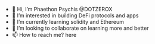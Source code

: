 - 👋 Hi, I’m Phaethon Psychis @DOTZEROX
- 👀 I’m interested in building DeFi protocols and apps
- 🌱 I’m currently learning solidity and Ethereum
- 💞️ I’m looking to collaborate on learning more and better
- 📫 How to reach me? here

<!---
DOTZEROX/DOTZEROX is a ✨ special ✨ repository because its `README.md` (this file) appears on your GitHub profile.
You can click the Preview link to take a look at your changes.
--->
